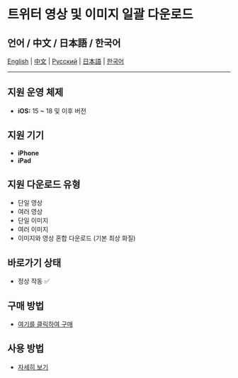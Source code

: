 # 트위터 영상 및 이미지 일괄 다운로드

## 언어 / 中文 / 日本語 / 한국어

[English](../README.md) | [中文](README.zh.md) | [Русский](README.ru.md) | [日本語](README.ja.md) | [한국어](README.ko.md)

---

## 지원 운영 체제
- **iOS:** 15 ~ 18 및 이후 버전

## 지원 기기
- **iPhone**
- **iPad**

## 지원 다운로드 유형
- 단일 영상
- 여러 영상
- 단일 이미지
- 여러 이미지
- 이미지와 영상 혼합 다운로드 (기본 최상 화질)

## 바로가기 상태
- 정상 작동 ✅

## 구매 방법
- [여기를 클릭하여 구매](https://buymeacoffee.com/suxia/e/301327)

## 사용 방법
- [자세히 보기](https://fengguo.pages.dev/pages/twitter-dl)
